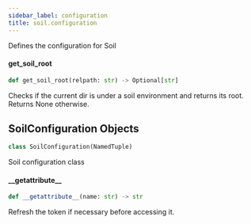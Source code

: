 ```yaml
---
sidebar_label: configuration
title: soil.configuration
---
```


Defines the configuration for Soil

#### get\_soil\_root

```python
def get_soil_root(relpath: str) -> Optional[str]
```

Checks if the current dir is under a soil environment and returns its root. Returns None otherwise.

## SoilConfiguration Objects

```python
class SoilConfiguration(NamedTuple)
```

Soil configuration class

#### \_\_getattribute\_\_

```python
def __getattribute__(name: str) -> str
```

Refresh the token if necessary before accessing it.

